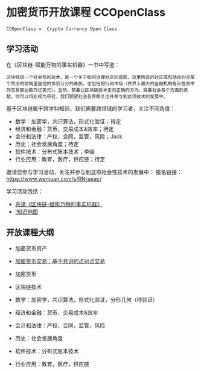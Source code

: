 # 加密货币开放课程 CCOpenClass

	CCOpenClass =  Crypto Currency Open Class
	
## 学习活动	

在《区块链-赋能万物的事实机器》一书中写道：

	区块链是一个社会性的技术，是一个关于如何治理社区的蓝图，这里所说的社区既包括在约旦某个荒凉的前哨里居住的惊恐万分的难民，也包括银行间市场（世界上最大的金融机构每天在其中的交易额达数万亿美元）。显然，若要让区块链技术走向正确的方向，需要社会各个方面的贡献。你可以将此视为号召，我们期望社会各界都关注并参与到这项技术的发展中。

基于区块链属于跨学科知识，我们需要跨领域的学习者，关注不同角度：

* 数学：加密学，共识算法，形式化验证；待定
* 经济和金融：货币，交易成本&效率；待定
* 会计和法律：产权，合同，监管，风险；Jack
* 历史：社会发展角度；待定
* 软件技术：分布式账本技术；李端
* 行业应用：教育，医疗，供应链；待定

邀请您参与学习活动，关注并参与到这项社会性技术的发展中：
报名链接：https://www.wenjuan.com/s/RNraeac/

学习活动包括：
* [共读《区块链-赋能万物的事实机器》](./15609571756970.md)
* [!知识地图](./cmap.jpg)

## 开放课程大纲

* 加密货币资产
* [加密货币交易：基于共识的点对点交易](./15576544661137.md)
* 加密货币
* 区块链技术

* 数学：加密学，共识算法，形式化验证，分形几何（待验证）
* 经济和金融：货币，交易成本&效率
* 会计和法律：产权，合同，监管，风险
* 历史：社会发展角度
* 软件技术：分布式账本技术

* 行业应用：教育，医疗，供应链
